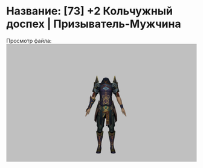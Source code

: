 # Название: [73] +2 Кольчужный доспех | Призыватель-Мужчина

Просмотр файла:
![p080005.png](p080005.png)